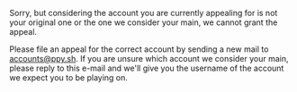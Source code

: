 Sorry, but considering the account you are currently appealing for is not your original one or the one we consider your main, we cannot grant the appeal.

Please file an appeal for the correct account by sending a new mail to accounts@ppy.sh. If you are unsure which account we consider your main, please reply to this e-mail and we'll give you the username of the account we expect you to be playing on.